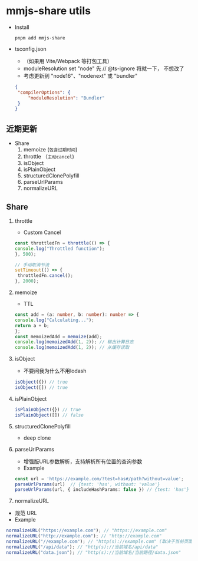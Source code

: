 # mmjs-share utils

- Install
  ```shell
  pnpm add mmjs-share
  ```

- tsconfig.json
  - （如果用 Vite/Webpack 等打包工具）
  - moduleResolution set "node" 先 // @ts-ignore 将就一下， 不想改了
  - 考虑更新到 "node16"、"nodenext" 或 "bundler"
  ```json
  {
   "compilerOptions": {
       "moduleResolution": "Bundler"
   }
  }
  ```

## 近期更新

- Share
  1. memoize (`包含过期时间`)
  2. throttle （`主动cancel`)
  3. isObject
  4. isPlainObject
  5. structuredClonePolyfill
  6. parseUrlParams
  7. normalizeURL

## Share

1. throttle
   - Custom Cancel
   ```ts
   const throttledFn = throttle(() => {
   console.log("Throttled function");
   }, 500);
   
   // 手动取消节流
   setTimeout(() => {
    throttledFn.cancel();
   }, 2000);
   ```
2. memoize
   - TTL 
   ```ts
   const add = (a: number, b: number): number => {
   console.log("Calculating...");
   return a + b;
   };
   const memoizedAdd = memoize(add);
   console.log(memoizedAdd(1, 2)); // 输出计算日志
   console.log(memoizedAdd(1, 2)); // 从缓存读取
   ```
3. isObject
    - 不要问我为什么不用lodash
    ```ts
    isObject({}) // true
    isObject([]) // true
    ```
4. isPlainObject
    ```ts
    isPlainObject({}) // true
    isPlainObject([]) // false
    ```

5. structuredClonePolyfill
    - deep clone

6. parseUrlParams 
   - 增强版URL参数解析，支持解析所有位置的查询参数
   - Example
   ```ts
   const url = 'https://example.com/?test=has#/path?without=value';
   parseUrlParams(url)  // {test: 'has', without: 'value'}
   parseUrlParams(url, { includeHashParams: false }) // {test: 'has'}
   ```
  1. normalizeURL
   - 规范 URL
   - Example
   ```ts
   normalizeURL("https://example.com"); // "https://example.com"
   normalizeURL("http://example.com"); // "http://example.com"
   normalizeURL("//example.com"); // "http(s)://example.com" (取决于当前页面协议)
   normalizeURL("/api/data"); // "http(s)://当前域名/api/data"
   normalizeURL("data.json"); // "http(s)://当前域名/当前路径/data.json"
   ```